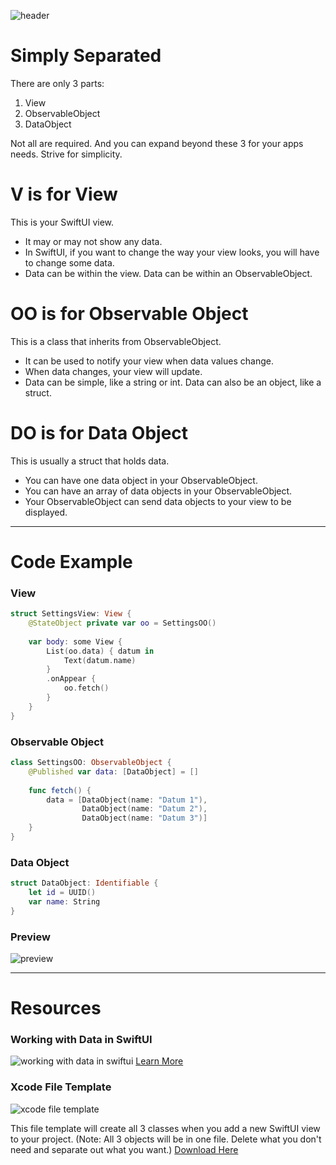 ![header](https://user-images.githubusercontent.com/24855856/125718166-b660e276-da1f-43f7-999f-fec5e5c54410.png)


# Simply Separated
There are only 3 parts:
1. View
2. ObservableObject
3. DataObject

Not all are required.
And you can expand beyond these 3 for your apps needs.
Strive for simplicity.

# V is for View
This is your SwiftUI view.
* It may or may not show any data.
* In SwiftUI, if you want to change the way your view looks, you will have to change some data.
* Data can be within the view. Data can be within an ObservableObject.


# OO is for Observable Object
This is a class that inherits from ObservableObject.
* It can be used to notify your view when data values change.
* When data changes, your view will update.
* Data can be simple, like a string or int. Data can also be an object, like a struct.


# DO is for Data Object
This is usually a struct that holds data.
* You can have one data object in your ObservableObject.
* You can have an array of data objects in your ObservableObject.
* Your ObservableObject can send data objects to your view to be displayed.

------------

# Code Example
### View
```swift
struct SettingsView: View {
    @StateObject private var oo = SettingsOO()
    
    var body: some View {
        List(oo.data) { datum in
            Text(datum.name)
        }
        .onAppear {
            oo.fetch()
        }
    }
}
```

### Observable Object
```swift
class SettingsOO: ObservableObject {
    @Published var data: [DataObject] = []
    
    func fetch() {
        data = [DataObject(name: "Datum 1"),
                DataObject(name: "Datum 2"),
                DataObject(name: "Datum 3")]
    }
}
```

### Data Object
```swift
struct DataObject: Identifiable {
    let id = UUID()
    var name: String
}
```

### Preview
![preview](https://user-images.githubusercontent.com/24855856/125803759-38e60661-f754-48dc-8b29-ecae855c0e74.png)

------------
# Resources
### Working with Data in SwiftUI
![working with data in swiftui](https://user-images.githubusercontent.com/24855856/125804293-5f4ec808-220d-41a7-b1ce-9caebc06069e.png)
[Learn More](https://www.bigmountainstudio.com/data)



### Xcode File Template
![xcode file template](https://user-images.githubusercontent.com/24855856/125811407-ebf6e72f-ee03-4afd-9b46-992ea81202f6.png)

This file template will create all 3 classes when you add a new SwiftUI view to your project.
(Note: All 3 objects will be in one file. Delete what you don't need and separate out what you want.)
[Download Here](https://github.com/bigmountainstudio/swiftuivoodo/tree/main/VOODO%20File%20Template)
